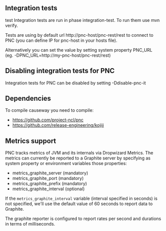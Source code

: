 ## Integration tests
test
Integration tests are run in phase integration-test. To run them use mvn verify.

Tests are using by default url http://pnc-host/pnc-rest/rest to connect to PNC (you can define IP for pnc-host in your hosts file).

Alternatively you can set the value by setting system property PNC_URL (eg. -DPNC_URL=http://my-pnc-host/pnc-rest/rest)

## Disabling integration tests for PNC
Integration tests for PNC can be disabled by setting -Ddisable-pnc-it

## Dependencies
To compile causeway you need to compile:
 * https://github.com/project-ncl/pnc
 * https://github.com/release-engineering/kojiji

## Metrics support

PNC tracks metrics of JVM and its internals via Dropwizard Metrics. The metrics can currently be reported to a Graphite server by specifying as system property or environment variables those properties:
- metrics\_graphite\_server (mandatory)
- metrics\_graphite\_port (mandatory)
- metrics\_graphite\_prefix (mandatory)
- metrics\_graphite\_interval (optional)

If the `metrics_graphite_interval` variable (interval specified in seconds) is not specified, we'll use the default value of 60 seconds to report data to Graphite.

The graphite reporter is configured to report rates per second and durations in terms of milliseconds.
